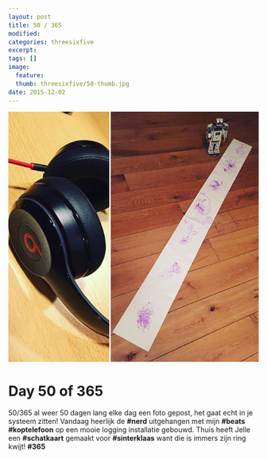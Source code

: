 ```yaml
---
layout: post
title: 50 / 365
modified:
categories: threesixfive
excerpt:
tags: []
image:
  feature: 
  thumb: threesixfive/50-thumb.jpg
date: 2015-12-02
---
```


![50](/images/threesixfive/50.jpg)

# Day 50 of 365

50/365 al weer 50 dagen lang elke dag een foto gepost, het gaat echt in je systeem zitten! Vandaag heerlijk de **\#nerd** uitgehangen met mijn **\#beats** **\#koptelefoon** op een mooie logging installatie gebouwd. Thuis heeft Jelle een **\#schatkaart** gemaakt voor **\#sinterklaas** want die is immers zijn ring kwijt! **\#365**
